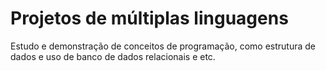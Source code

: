# Projetos de múltiplas linguagens

Estudo e demonstração de conceitos de programação, como estrutura de dados e uso de banco de dados relacionais e etc.
